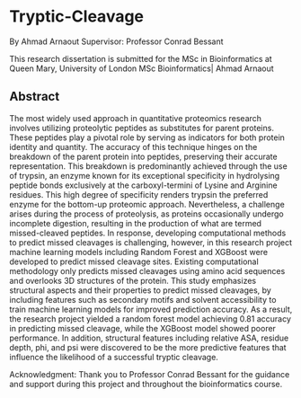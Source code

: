 # Tryptic-Cleavage

By Ahmad Arnaout
Supervisor: Professor Conrad Bessant

This research dissertation is submitted for the MSc in Bioinformatics at Queen Mary, University of London
MSc Bioinformatics| Ahmad Arnaout


## Abstract ##

The most widely used approach in quantitative proteomics research involves utilizing proteolytic peptides as substitutes for parent proteins. These peptides play a pivotal role by serving as indicators for both protein identity and quantity. The accuracy of this technique hinges on the breakdown of the parent protein into peptides, preserving their accurate representation. This breakdown is predominantly achieved through the use of trypsin, an enzyme known for its exceptional specificity in hydrolysing peptide bonds exclusively at the carboxyl-termini of Lysine and Arginine residues. This high degree of specificity renders trypsin the preferred enzyme for the bottom-up proteomic approach. Nevertheless, a challenge arises during the process of proteolysis, as proteins occasionally undergo incomplete digestion, resulting in the production of what are termed missed-cleaved peptides. In response, developing computational methods to predict missed cleavages is challenging, however, in this research project machine learning models including Random Forest and XGBoost were developed to predict missed cleavage sites. Existing computational methodology only predicts missed cleavages using amino acid sequences and overlooks 3D structures of the protein. This study emphasizes structural aspects and their properties to predict missed cleavages, by including features such as secondary motifs and solvent accessibility to train machine learning models for improved prediction accuracy. As a result, the research project yielded a random forest model achieving 0.81 accuracy in predicting missed cleavage, while the XGBoost model showed poorer performance. In addition, structural features including relative ASA, residue depth, phi, and psi were discovered to be the more predictive features that influence the likelihood of a successful tryptic cleavage. 


Acknowledgment:
Thank you to Professor Conrad Bessant for the guidance and support during this project and throughout the bioinformatics course. 

